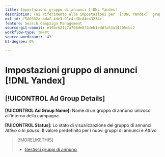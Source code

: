 ```yaml
---
title: Impostazioni gruppo di annunci [!DNL Yandex]
description: Fai riferimento alle impostazioni per  [!DNL Yandex]  gruppi di annunci.
exl-id: f580382a-ada8-4de3-91c4-d0c84e43234c
feature: Search Campaign Management
source-git-commit: e16bc62127a708de8f4deb1eddfa53a14405cbc2
workflow-type: tm+mt
source-wordcount: '43'
ht-degree: 0%

---
```


# Impostazioni gruppo di annunci [!DNL Yandex]

## [!UICONTROL Ad Group Details]

**[!UICONTROL Ad Group Name]:** Nome di un gruppo di annunci univoco all&#39;interno della campagna.

**[!UICONTROL Status]:** Lo stato di visualizzazione del gruppo di annunci: *Attivo* o *In pausa*. Il valore predefinito per i nuovi gruppi di annunci è *Attivo*.

>[!MORELIKETHIS]
>
>* [Gestisci gruppi di annunci](/help/search-social-commerce/campaign-management/campaigns/ad-group-manage.md)
